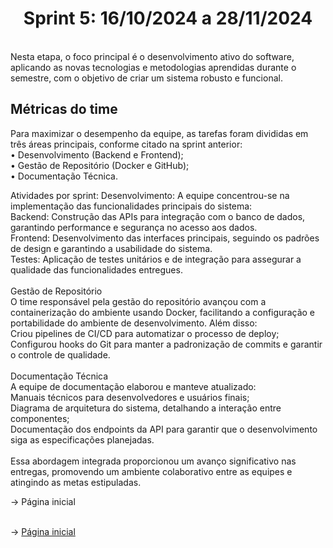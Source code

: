 <span id="topo"> <h1 align="center">Sprint 5: 16/10/2024 a 28/11/2024</h1>
<br>
Nesta etapa, o foco principal é o desenvolvimento ativo do software, aplicando as novas tecnologias e metodologias aprendidas durante o semestre, com o objetivo de criar um sistema robusto e funcional.

<span id="metricas">
    
## Métricas do time
Para maximizar o desempenho da equipe, as tarefas foram divididas em três áreas principais, conforme citado na sprint anterior:
<br>
• Desenvolvimento (Backend e Frontend);
<br>
• Gestão de Repositório (Docker e GitHub);
<br>
• Documentação Técnica.
<br>

Atividades por sprint:
Desenvolvimento: A equipe concentrou-se na implementação das funcionalidades principais do sistema:
<br>
Backend: Construção das APIs para integração com o banco de dados, garantindo performance e segurança no acesso aos dados.
<br>
Frontend: Desenvolvimento das interfaces principais, seguindo os padrões de design e garantindo a usabilidade do sistema.
<br>
Testes: Aplicação de testes unitários e de integração para assegurar a qualidade das funcionalidades entregues.
<br>
<br>
Gestão de Repositório
<br>
O time responsável pela gestão do repositório avançou com a containerização do ambiente usando Docker, facilitando a configuração e portabilidade do ambiente de desenvolvimento. Além disso:
<br>
Criou pipelines de CI/CD para automatizar o processo de deploy;
<br>
Configurou hooks do Git para manter a padronização de commits e garantir o controle de qualidade.
<br>
<br>
Documentação Técnica
<br>
A equipe de documentação elaborou e manteve atualizado:
<br>
Manuais técnicos para desenvolvedores e usuários finais;
<br>
Diagrama de arquitetura do sistema, detalhando a interação entre componentes;
<br>
Documentação dos endpoints da API para garantir que o desenvolvimento siga as especificações planejadas.
<br>
<br>
Essa abordagem integrada proporcionou um avanço significativo nas entregas, promovendo um ambiente colaborativo entre as equipes e atingindo as metas estipuladas.

<div align="center">


</div>
→ Página inicial


<br>
<br>

→ [Página inicial](https://github.com/marcusvsbarros/readMeTest/blob/main/README.md)
